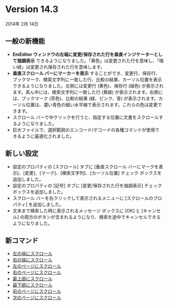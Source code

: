 # Version 14.3

2014年 2月 14日

## 一般の新機能

- **EmEditor ウィンドウの左端に変更/保存された行を垂直インジケーターとして強調表示** できるようになりました。「黄色」は変更された行を意味し、「暗い緑」は変更され保存された行を意味します。
- **垂直スクロール バーにマーカーを表示** することができ、変更行、保存行、ブックマーク、検索文字列に一致した行、比較の結果、カーソル位置を表示できるようになりました。左側には変更行 (黄色)、保存行 (緑色) が表示されます。真ん中には、検索文字列に一致した行 (黄緑) が表示されます。右側には、ブックマーク (茶色)、比較の結果 (緑、ピンク、青)
が表示されます。カーソル位置は、濃い青色の細い水平線で表示されます。これらの色は変更できます。
- スクロール バーで中クリックを行うと、指定する位置に文書をスクロールするようになりました。
- 巨大ファイルで、選択範囲のエンコード/デコードの各種コマンドが使用できるように最適化されました。

## 新しい設定

- 設定のプロパティの \[スクロール\] タブに \[垂直スクロール バーにマークを表示\]、\[変更\]、\[マーク\]、\[検索文字列\]、\[カーソル位置\] チェック ボックスを追加しました。
- 設定のプロパティの \[記号\] タブに \[変更/保存された行を強調表示\] チェック ボックスを追加しました。
- スクロール バーを右クリックして表示されるメニューに \[スクロールのプロパティ\] を追加しました。
- 文末まで検索した時に表示されるメッセージ ボックスに \[OK\] と \[キャンセル\] の両方のボタンが含まれるようになり、検索を途中でキャンセルできるようになりました。

## 新コマンド

- [左の端にスクロール](../cmd/window/scroll_left_edge)
- [右の端にスクロール](../cmd/window/scroll_right_edge)
- [左のページにスクロール](../cmd/window/scroll_page_left)
- [右のページにスクロール](../cmd/window/scroll_page_right)
- [最上部にスクロール](../cmd/window/scroll_top)
- [最下部にスクロール](../cmd/window/scroll_bottom)
- [前のページにスクロール](../cmd/window/scroll_page_up)
- [次のページにスクロール](../cmd/window/scroll_page_down)
